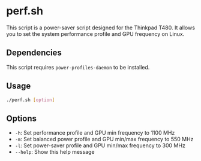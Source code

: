 # perf.sh

This script is a power-saver script designed for the Thinkpad T480. It allows you to set the system performance profile and GPU frequency on Linux.

## Dependencies

This script requires `power-profiles-daemon` to be installed.

## Usage

```bash
./perf.sh [option]
```

## Options

*   `-h`: Set performance profile and GPU min frequency to 1100 MHz
*   `-m`: Set balanced power profile and GPU min/max frequency to 550 MHz
*   `-l`: Set power-saver profile and GPU min/max frequency to 300 MHz
*   `--help`: Show this help message

